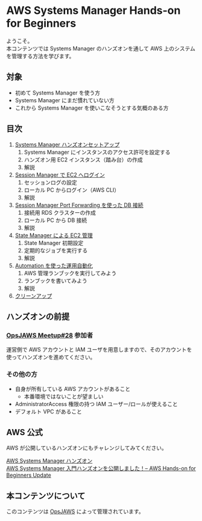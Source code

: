 # AWS Systems Manager Hands-on for Beginners

ようこそ。  
本コンテンツでは Systems Manager のハンズオンを通して AWS 上のシステムを管理する方法を学びます。  

## 対象

- 初めて Systems Manager を使う方
- Systems Manager にまだ慣れていない方
- これから Systems Manager を使いこなそうとする気概のある方

## 目次

1. [Systems Manager ハンズオンセットアップ](./chapter01.md)
   1. Systems Manager にインスタンスのアクセス許可を設定する
   2. ハンズオン用 EC2 インスタンス（踏み台）の作成
   3. 解説
2. [Session Manager で EC2 へログイン](./chapter02.md)
   1. セッションログの設定
   2. ローカル PC からログイン（AWS CLI）
   3. 解説
3. [Session Manager Port Forwarding を使った DB 接続](./chapter03.md)
   1. 接続用 RDS クラスターの作成
   2. ローカル PC から DB 接続
   3. 解説
4. [State Manager による EC2 管理](./chapter04.md)
   1. State Manager 初期設定
   2. 定期的なジョブを実行する
   3. 解説
5. [Automation を使った運用自動化](./chapter05.md)
   1. AWS 管理ランブックを実行してみよう
   2. ランブックを書いてみよう
   3. 解説
6. [クリーンアップ](./chapter06.md)


## ハンズオンの前提
### [OpsJAWS Meetup#28](https://opsjaws.doorkeeper.jp/events/171213) 参加者
運営側で AWS アカウントと IAM ユーザを用意しますので、そのアカウントを使ってハンズオンを進めてください。

### その他の方
- 自身が所有している AWS アカウントがあること
  - 本番環境ではないことが望ましい
- AdministratorAccess 権限の持つ IAM ユーザー/ロールが使えること
- デフォルト VPC があること

## AWS 公式

AWS が公開しているハンズオンにもチャレンジしてみてください。  

[AWS Systems Manager ハンズオン](https://catalog.us-east-1.prod.workshops.aws/workshops/7e60f6e3-0c8f-488a-bedc-632aa8d526ea/ja-JP)  
[AWS Systems Manager 入門ハンズオンを公開しました！– AWS Hands-on for Beginners Update](https://aws.amazon.com/jp/blogs/news/aws-hands-on-for-beginners-20/)  

## 本コンテンツについて

このコンテンツは [OpsJAWS](https://manage.doorkeeper.jp/groups/opsjaws) によって管理されています。  
